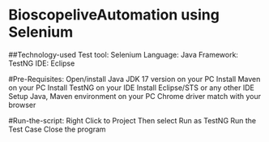 # BioscopeliveAutomation using Selenium

##Technology-used
Test tool: Selenium
Language: Java
Framework: TestNG
IDE: Eclipse

#Pre-Requisites:
Open/install Java JDK 17 version on your PC
Install Maven on your PC
Install TestNG on your IDE
Install Eclipse/STS or any other IDE
Setup Java, Maven environment on your PC
Chrome driver match with your browser

#Run-the-script:
Right Click to Project
Then select Run as TestNG
Run the Test Case
Close the program
